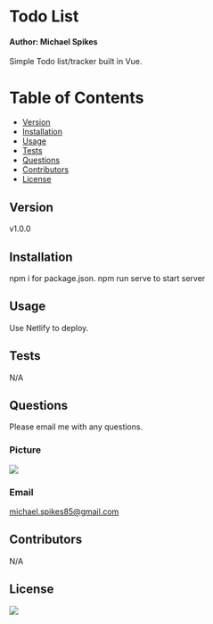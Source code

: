 
# Todo List
#### Author: Michael Spikes

Simple Todo list/tracker built in Vue.

# Table of Contents
* [Version](#version)
* [Installation](#installation)
* [Usage](#usage)
* [Tests](#tests)
* [Questions](#questions)
* [Contributors](#contributors)
* [License](#license)

## Version

v1.0.0

## Installation

npm i for package.json.
npm run serve to start server

## Usage

Use Netlify to deploy.

## Tests

N/A

## Questions

Please email me with any questions.

### Picture
<img src="https://avatars1.githubusercontent.com/u/60369601?s=460&u=880237e4bc8760b2c928cd8e3d686f2103af3b7c&v=4">

### Email 
michael.spikes85@gmail.com

## Contributors

N/A

## License

<img src="https://img.shields.io/github/license/michaelspikes85/Burger-Tracker?style=plastic">
